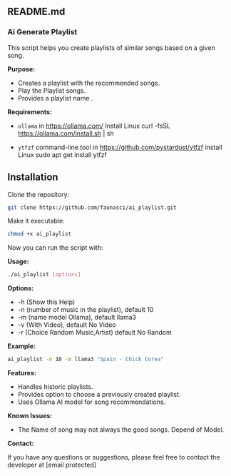 ## README.md

### Ai Generate Playlist

This script helps you create playlists of similar songs based on a given song. 

**Purpose:**

- Creates a playlist with the recommended songs.
- Play the Playlist songs.
- Provides a playlist name .

**Requirements:**

- `ollama` in https://ollama.com/
	Install Linux
	curl -fsSL https://ollama.com/install.sh | sh
	
- `ytfzf` command-line tool in https://github.com/pystardust/ytfzf
	install Linux 
	sudo apt get install ytfzf

## Installation

Clone the repository:

```bash
git clone https://github.com/faunasci/ai_playlist.git
```

Make it executable:

```bash
chmod +x ai_playlist
```

Now you can run the script with:

**Usage:** 

```bash
./ai_playlist [options]
```

**Options:**

- -h (Show this Help)
- -n (number of music in the playlist), default 10
- -m (name model Ollama), default llama3
- -v (With Video), default No Video 
- -r (Choice Random Music,Artist) default No Random

**Example:**

```bash
ai_playlist -n 10 -m llama3 "Spain - Chick Corea"
```

**Features:**

- Handles historic playlists.
- Provides option to choose a previously created playlist.
- Uses Ollama AI model for song recommendations.

**Known Issues:**

- The Name of song may not always the good songs. Depend of Model.

**Contact:**

If you have any questions or suggestions, please feel free to contact the developer at [email protected]

